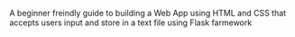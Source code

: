 A beginner freindly guide to building a Web App using HTML and CSS that accepts users input and store in a text file using Flask farmework
